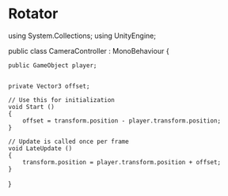 # Rotator

using System.Collections;
using UnityEngine;

public class CameraController : MonoBehaviour {

    public GameObject player;


    private Vector3 offset;

	// Use this for initialization
	void Start ()
    {
        offset = transform.position - player.transform.position;
	}
	
	// Update is called once per frame
	void LateUpdate ()
    {
        transform.position = player.transform.position + offset;
	}
}
